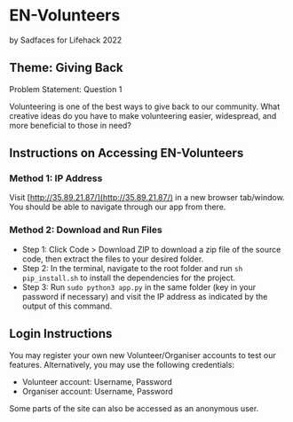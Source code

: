 # EN-Volunteers
by Sadfaces for Lifehack 2022

## Theme: Giving Back

Problem Statement: Question 1

Volunteering is one of the best ways to give back to our community. What creative ideas do you have to make volunteering easier, widespread, and more beneficial to those in need?

## Instructions on Accessing EN-Volunteers
### Method 1: IP Address

Visit [http://35.89.21.87/](http://35.89.21.87/) in a new browser tab/window. You should be able to navigate through our app from there.

### Method 2: Download and Run Files

- Step 1: Click Code > Download ZIP to download a zip file of the source code, then extract the files to your desired folder.
- Step 2: In the terminal, navigate to the root folder and run `sh pip_install.sh` to install the dependencies for the project.
- Step 3: Run `sudo python3 app.py` in the same folder (key in your password if necessary) and visit the IP address as indicated by the output of this command.

## Login Instructions

You may register your own new Volunteer/Organiser accounts to test our features. Alternatively, you may use the following credentials:

- Volunteer account: Username, Password
- Organiser account: Username, Password

Some parts of the site can also be accessed as an anonymous user.
